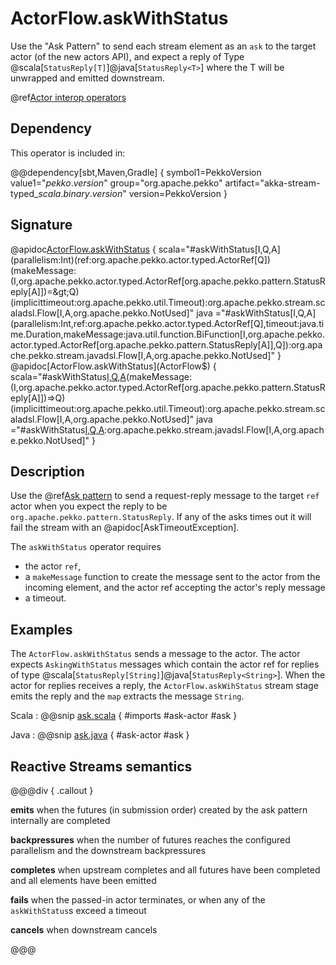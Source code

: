 # ActorFlow.askWithStatus

Use the "Ask Pattern" to send each stream element as an `ask` to the target actor (of the new actors API),  and expect a reply of Type @scala[`StatusReply[T]`]@java[`StatusReply<T>`] where the T will be unwrapped and emitted downstream.

@ref[Actor interop operators](../index.md#actor-interop-operators)

## Dependency

This operator is included in:

@@dependency[sbt,Maven,Gradle] {
  symbol1=PekkoVersion
  value1="$pekko.version$"
  group="org.apache.pekko"
  artifact="akka-stream-typed_$scala.binary.version$"
  version=PekkoVersion
}

## Signature

@apidoc[ActorFlow.askWithStatus](ActorFlow$) { scala="#askWithStatus[I,Q,A](parallelism:Int)(ref:org.apache.pekko.actor.typed.ActorRef[Q])(makeMessage:(I,org.apache.pekko.actor.typed.ActorRef[org.apache.pekko.pattern.StatusReply[A]])=&gt;Q)(implicittimeout:org.apache.pekko.util.Timeout):org.apache.pekko.stream.scaladsl.Flow[I,A,org.apache.pekko.NotUsed]" java ="#askWithStatus[I,Q,A](parallelism:Int,ref:org.apache.pekko.actor.typed.ActorRef[Q],timeout:java.time.Duration,makeMessage:java.util.function.BiFunction[I,org.apache.pekko.actor.typed.ActorRef[org.apache.pekko.pattern.StatusReply[A]],Q]):org.apache.pekko.stream.javadsl.Flow[I,A,org.apache.pekko.NotUsed]" }
@apidoc[ActorFlow.askWithStatus](ActorFlow$) { scala="#askWithStatus[I,Q,A](ref:org.apache.pekko.actor.typed.ActorRef[Q])(makeMessage:(I,org.apache.pekko.actor.typed.ActorRef[org.apache.pekko.pattern.StatusReply[A]])=&gt;Q)(implicittimeout:org.apache.pekko.util.Timeout):org.apache.pekko.stream.scaladsl.Flow[I,A,org.apache.pekko.NotUsed]" java ="#askWithStatus[I,Q,A](ref:org.apache.pekko.actor.typed.ActorRef[Q],timeout:java.time.Duration,makeMessage:java.util.function.BiFunction[I,org.apache.pekko.actor.typed.ActorRef[org.apache.pekko.pattern.StatusReply[A]],Q]):org.apache.pekko.stream.javadsl.Flow[I,A,org.apache.pekko.NotUsed]" }

## Description

Use the @ref[Ask pattern](../../../typed/interaction-patterns.md#request-response-with-ask-from-outside-an-actor) to send a request-reply message to the target `ref` actor when you expect the reply to be `org.apache.pekko.pattern.StatusReply`.
If any of the asks times out it will fail the stream with an @apidoc[AskTimeoutException].

The `askWithStatus` operator requires

* the actor `ref`,
* a `makeMessage` function to create the message sent to the actor from the incoming element, and the actor ref accepting the actor's reply message 
* a timeout.


## Examples

The `ActorFlow.askWithStatus` sends a message to the actor. The actor expects `AskingWithStatus` messages which contain the actor ref for replies of type @scala[`StatusReply[String]`]@java[`StatusReply<String>`]. When the actor for replies receives a reply, the `ActorFlow.askWihStatus` stream stage emits the reply and the `map` extracts the message `String`.

Scala
:  @@snip [ask.scala](/akka-stream-typed/src/test/scala/docs/scaladsl/ActorFlowSpec.scala) { #imports #ask-actor #ask }

Java
:   @@snip [ask.java](/akka-stream-typed/src/test/java/docs/javadsl/ActorFlowCompileTest.java) { #ask-actor #ask }


## Reactive Streams semantics

@@@div { .callout }

**emits** when the futures (in submission order) created by the ask pattern internally are completed

**backpressures** when the number of futures reaches the configured parallelism and the downstream backpressures

**completes** when upstream completes and all futures have been completed and all elements have been emitted

**fails** when the passed-in actor terminates, or when any of the `askWithStatus`s exceed a timeout

**cancels** when downstream cancels

@@@
